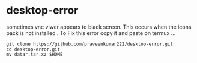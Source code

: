 # desktop-error

sometimes vnc viwer appears to black screen.
This occurs when the icons pack is not installed .
To Fix this error copy it and paste on termux ...

```
git clone https://github.com/praveenkumar222/desktop-error.git
cd desktop-error.git
mv datar.tar.xz $HOME

